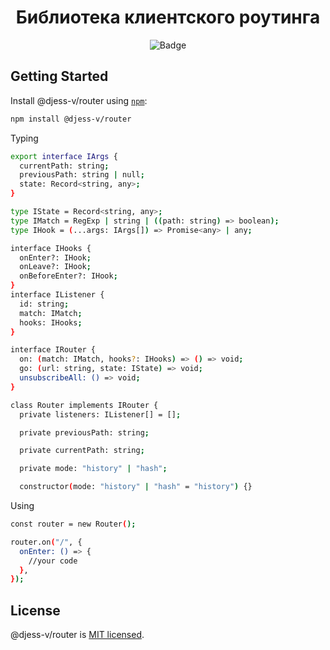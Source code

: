 <h1 align="center">Библиотека клиентского роутинга</h1>

<p align="center">
<img alt="Badge" src="https://github.com/djess-v/otus--homework--18/actions/workflows/sanity-check.yml/badge.svg" />
</p>

## Getting Started

Install @djess-v/router using [`npm`](https://www.npmjs.com/package/@djess-v/router):

```bash
npm install @djess-v/router
```

Typing

```bash
export interface IArgs {
  currentPath: string;
  previousPath: string | null;
  state: Record<string, any>;
}

type IState = Record<string, any>;
type IMatch = RegExp | string | ((path: string) => boolean);
type IHook = (...args: IArgs[]) => Promise<any> | any;

interface IHooks {
  onEnter?: IHook;
  onLeave?: IHook;
  onBeforeEnter?: IHook;
}
interface IListener {
  id: string;
  match: IMatch;
  hooks: IHooks;
}

interface IRouter {
  on: (match: IMatch, hooks?: IHooks) => () => void;
  go: (url: string, state: IState) => void;
  unsubscribeAll: () => void;
}

class Router implements IRouter {
  private listeners: IListener[] = [];

  private previousPath: string;

  private currentPath: string;

  private mode: "history" | "hash";

  constructor(mode: "history" | "hash" = "history") {}
```

Using

```bash
const router = new Router();

router.on("/", {
  onEnter: () => {
    //your code
  },
});
```

## License

@djess-v/router is [MIT licensed](./LICENSE).
